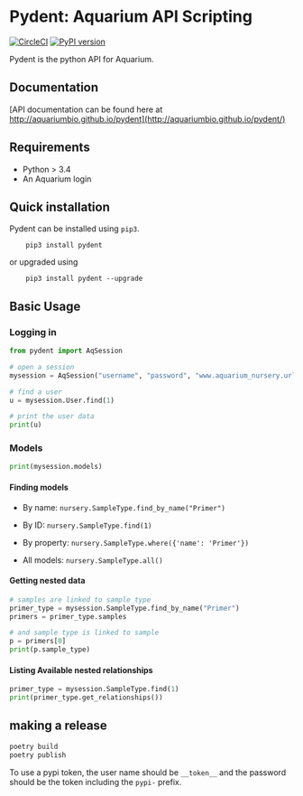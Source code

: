 # Pydent: Aquarium API Scripting

[![CircleCI](https://circleci.com/gh/klavinslab/trident/tree/master.svg?style=svg&circle-token=88677c59698d55a127a080cba9ca025cf8072f6c)](https://circleci.com/gh/klavinslab/trident/tree/master)
[![PyPI version](https://badge.fury.io/py/pydent.svg)](https://badge.fury.io/py/pydent)

Pydent is the python API for Aquarium.

## Documentation

[API documentation can be found here at http://aquariumbio.github.io/pydent](http://aquariumbio.github.io/pydent/)

## Requirements

* Python > 3.4
* An Aquarium login

## Quick installation

Pydent can be installed using `pip3`.

```
    pip3 install pydent
```

or upgraded using

```
    pip3 install pydent --upgrade
```

## Basic Usage

### Logging in

```python
from pydent import AqSession

# open a session
mysession = AqSession("username", "password", "www.aquarium_nursery.url")

# find a user
u = mysession.User.find(1)

# print the user data
print(u)
```

### Models

```python
print(mysession.models)
```

#### Finding models

* By name: `nursery.SampleType.find_by_name("Primer")`

* By ID: `nursery.SampleType.find(1)`

* By property: `nursery.SampleType.where({'name': 'Primer'})`

* All models: `nursery.SampleType.all()`

#### Getting nested data

```python
# samples are linked to sample_type
primer_type = mysession.SampleType.find_by_name("Primer")
primers = primer_type.samples

# and sample type is linked to sample
p = primers[0]
print(p.sample_type)
```

#### Listing Available nested relationships

```python
primer_type = mysession.SampleType.find(1)
print(primer_type.get_relationships())
```

## making a release

```bash
poetry build
poetry publish
```

To use a pypi token, the user name should be `__token__` and the password should be the token including the `pypi-` prefix.

